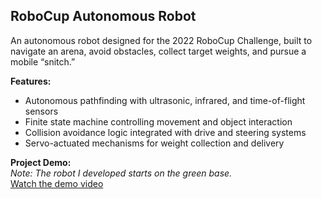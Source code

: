 ## RoboCup Autonomous Robot
An autonomous robot designed for the 2022 RoboCup Challenge, built to navigate an arena, avoid obstacles, collect target weights, and pursue a mobile “snitch.”

**Features:**
- Autonomous pathfinding with ultrasonic, infrared, and time-of-flight sensors
- Finite state machine controlling movement and object interaction
- Collision avoidance logic integrated with drive and steering systems
- Servo-actuated mechanisms for weight collection and delivery

**Project Demo:**  
*Note: The robot I developed starts on the green base.*  
[Watch the demo video](https://drive.google.com/file/d/1AE4FvJUHXvKbTWYg8DgM9hjHE_wRgTtY/view?usp=sharing)
